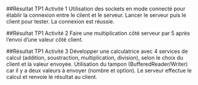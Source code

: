 ##Résultat TP1 Activité 1
Utilisation des sockets en mode connecté pour établir la connexion entre le client et le serveur.
Lancer le serveur puis le client pour tester.
La connexion est réussie.

##Résultat TP1 Activité 2
Faire une multiplication côté serveur par 5 après l’envoi d’une valeur côté client.

##Résultat TP1 Activité 3
Développer une calculatrice avec 4 services de calcul (addition, soustraction, multiplication, division), selon le choix du client et la valeur envoyée.
Utilisation du tampon (BufferedReader/Writer) car il y a deux valeurs à envoyer (nombre et option).
Le serveur effectue le calcul et renvoie le résultat au client.



